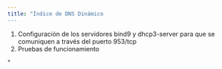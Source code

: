 ```yaml
---
title: "Índice de DNS Dinámico
---
```


1. Configuración de los servidores bind9 y dhcp3-server para que se comuniquen a través del puerto 953/tcp
2. Pruebas de funcionamiento

"